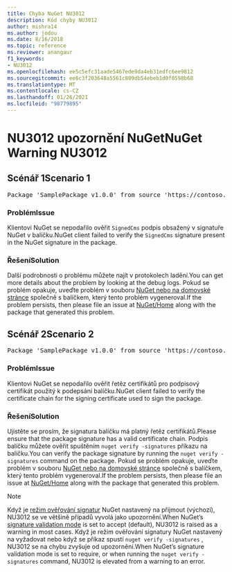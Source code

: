 ```yaml
---
title: Chyba NuGet NU3012
description: Kód chyby NU3012
author: mishra14
ms.author: jodou
ms.date: 8/16/2018
ms.topic: reference
ms.reviewer: anangaur
f1_keywords:
- NU3012
ms.openlocfilehash: ee5c5efc31aade5467ede9da4eb31edfc6ee9812
ms.sourcegitcommit: ee6c3f203648a5561c809db54ebeb1d0f0598b68
ms.translationtype: MT
ms.contentlocale: cs-CZ
ms.lasthandoff: 01/26/2021
ms.locfileid: "98779895"
---
```

# <a name="nuget-warning-nu3012"></a><span data-ttu-id="34fc3-103">NU3012 upozornění NuGet</span><span class="sxs-lookup"><span data-stu-id="34fc3-103">NuGet Warning NU3012</span></span>

## <a name="scenario-1"></a><span data-ttu-id="34fc3-104">Scénář 1</span><span class="sxs-lookup"><span data-stu-id="34fc3-104">Scenario 1</span></span>

<pre>Package 'SamplePackage v1.0.0' from source 'https://contoso.com/index.json': The primary signature validation failed.</pre>

### <a name="issue"></a><span data-ttu-id="34fc3-105">Problém</span><span class="sxs-lookup"><span data-stu-id="34fc3-105">Issue</span></span>

<span data-ttu-id="34fc3-106">Klientovi NuGet se nepodařilo ověřit `SignedCms` podpis obsažený v signatuře NuGet v balíčku.</span><span class="sxs-lookup"><span data-stu-id="34fc3-106">NuGet client failed to verify the `SignedCms` signature present in the NuGet signature in the package.</span></span>


### <a name="solution"></a><span data-ttu-id="34fc3-107">Řešení</span><span class="sxs-lookup"><span data-stu-id="34fc3-107">Solution</span></span>

<span data-ttu-id="34fc3-108">Další podrobnosti o problému můžete najít v protokolech ladění.</span><span class="sxs-lookup"><span data-stu-id="34fc3-108">You can get more details about the problem by looking at the debug logs.</span></span> <span data-ttu-id="34fc3-109">Pokud se problém opakuje, uveďte problém v souboru [NuGet nebo na domovské stránce](https://github.com/NuGet/Home/issues) společně s balíčkem, který tento problém vygeneroval.</span><span class="sxs-lookup"><span data-stu-id="34fc3-109">If the problem persists, then please file an issue at [NuGet/Home](https://github.com/NuGet/Home/issues) along with the package that generated this problem.</span></span>



## <a name="scenario-2"></a><span data-ttu-id="34fc3-110">Scénář 2</span><span class="sxs-lookup"><span data-stu-id="34fc3-110">Scenario 2</span></span>

<pre>Package 'SamplePackage v1.0.0' from source 'https://contoso.com/index.json': The primary signature found a chain building issue:  A certificate chain processed, but terminated in a root certificate which is not trusted by the trust provider.</pre>

### <a name="issue"></a><span data-ttu-id="34fc3-111">Problém</span><span class="sxs-lookup"><span data-stu-id="34fc3-111">Issue</span></span>

<span data-ttu-id="34fc3-112">Klientovi NuGet se nepodařilo ověřit řetěz certifikátů pro podpisový certifikát použitý k podepsání balíčku.</span><span class="sxs-lookup"><span data-stu-id="34fc3-112">NuGet client failed to verify the certificate chain for the signing certificate used to sign the package.</span></span>


### <a name="solution"></a><span data-ttu-id="34fc3-113">Řešení</span><span class="sxs-lookup"><span data-stu-id="34fc3-113">Solution</span></span>

<span data-ttu-id="34fc3-114">Ujistěte se prosím, že signatura balíčku má platný řetěz certifikátů.</span><span class="sxs-lookup"><span data-stu-id="34fc3-114">Please ensure that the package signature has a valid certificate chain.</span></span> <span data-ttu-id="34fc3-115">Podpis balíčku můžete ověřit spuštěním `nuget verify -signatures` příkazu na balíčku.</span><span class="sxs-lookup"><span data-stu-id="34fc3-115">You can verify the package signature by running the `nuget verify -signatures` command on the package.</span></span> <span data-ttu-id="34fc3-116">Pokud se problém opakuje, uveďte problém v souboru [NuGet nebo na domovské stránce](https://github.com/NuGet/Home/issues) společně s balíčkem, který tento problém vygeneroval.</span><span class="sxs-lookup"><span data-stu-id="34fc3-116">If the problem persists, then please file an issue at [NuGet/Home](https://github.com/NuGet/Home/issues) along with the package that generated this problem.</span></span>


> [!Note]
> <span data-ttu-id="34fc3-117">Když je [režim ověřování signatur](../../consume-packages/installing-signed-packages.md#configure-package-signature-requirements) NuGet nastavený na přijmout (výchozí), NU3012 se ve většině případů vyvolá jako upozornění.</span><span class="sxs-lookup"><span data-stu-id="34fc3-117">When NuGet’s [signature validation mode](../../consume-packages/installing-signed-packages.md#configure-package-signature-requirements) is set to accept (default), NU3012 is raised as a warning in most cases.</span></span> <span data-ttu-id="34fc3-118">Když je režim ověřování signatury NuGet nastavený na vyžadovat nebo když se příkaz spustí `nuget verify -signatures` , NU3012 se na chybu zvyšuje od upozornění.</span><span class="sxs-lookup"><span data-stu-id="34fc3-118">When NuGet’s signature validation mode is set to require, or when running the `nuget verify -signatures` command, NU3012 is elevated from a warning to an error.</span></span> 
